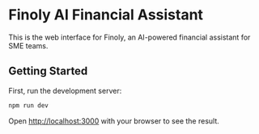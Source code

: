 # Finoly AI Financial Assistant

This is the web interface for Finoly, an AI-powered financial assistant for SME teams.

## Getting Started

First, run the development server:

```bash
npm run dev
```

Open [http://localhost:3000](http://localhost:3000) with your browser to see the result.

